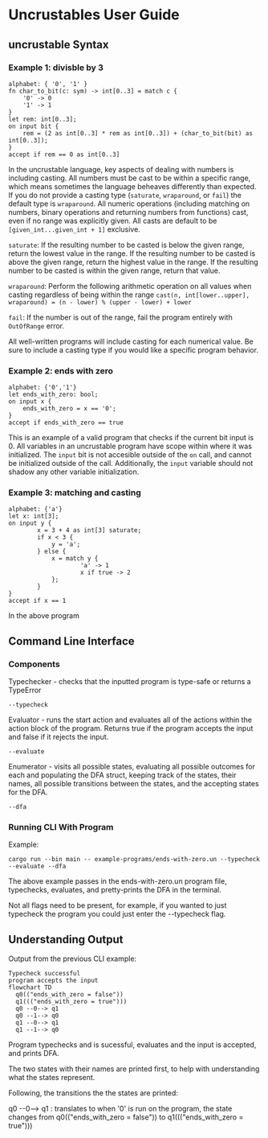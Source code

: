 # Uncrustables User Guide

## uncrustable Syntax

### Example 1: divisble by 3

```
alphabet: { '0', '1' }
fn char_to_bit(c: sym) -> int[0..3] = match c {
    '0' -> 0
    '1' -> 1
}
let rem: int[0..3];
on input bit {
    rem = (2 as int[0..3] * rem as int[0..3]) + (char_to_bit(bit) as int[0..3]);
}
accept if rem == 0 as int[0..3]
```
In the uncrustable language, key aspects of dealing with numbers is including casting. All numbers must be cast to be within a specific range, which means sometimes the language beheaves differently than expected. If you do not provide a casting type (```saturate```, ```wraparound```, or ```fail```) the default type is ```wraparound```. All numeric operations (including matching on numbers, binary operations and returning numbers from functions) cast, even if no range was explicitly given. All casts are default to be ```[given_int...given_int + 1]``` exclusive.

```saturate```: If the resulting number to be casted is below the given range, return the lowest value in the range. If the resulting number to be casted is above the given range, return the highest value in the range. If the resulting number to be casted is within the given range, return that value.

```wraparound```: Perform the following arithmetic operation on all values when casting regardless of being within the range
```cast(n, int[lower..upper], wraparound) = (n - lower) % (upper - lower) + lower```

```fail```: If the number is out of the range, fail the program entirely with ```OutOfRange``` error.

All well-written programs will include casting for each numerical value. Be sure to include a casting type if you would like a specific program behavior.

### Example 2: ends with zero

```
alphabet: {'0','1'}
let ends_with_zero: bool;
on input x {
    ends_with_zero = x == '0';
}
accept if ends_with_zero == true
```
This is an example of a valid program that checks if the current bit input is 0. All variables in an uncrustable program have scope within where it was initialized. The ```input``` bit is not accesible outside of the ```on``` call, and cannot be initialized outside of the call. Additionally, the ```input``` variable should not shadow any other variable initialization.

### Example 3: matching and casting

```
alphabet: {'a'}
let x: int[3];
on input y {
        x = 3 + 4 as int[3] saturate;
        if x < 3 {
            y = 'a';
        } else {
            x = match y {
                    'a' -> 1
                    x if true -> 2
            };
        }
}
accept if x == 1
```
In the above program


## Command Line Interface

### Components

Typechecker -  checks that the inputted program is type-safe or returns a TypeError
```
--typecheck
```
Evaluator -  runs the start action and evaluates all of the actions within the action 
block of the program. Returns true if the program accepts the input and false if it 
rejects the input.
```
--evaluate
```
Enumerator - visits all possible states, evaluating all possible outcomes for each 
and populating the DFA struct, keeping track of the states, their names, all possible 
transitions between the states, and the accepting states for the DFA.
```
--dfa
```

### Running CLI With Program

Example:
```
cargo run --bin main -- example-programs/ends-with-zero.un --typecheck --evaluate --dfa
```
The above example passes in the ends-with-zero.un program file, typechecks, evaluates,
and pretty-prints the DFA in the terminal.

Not all flags need to be present, for example, if you wanted to just typecheck the 
program you could just enter the --typecheck flag.

## Understanding Output

Output from the previous CLI example:
```
Typecheck successful
program accepts the input
flowchart TD
  q0(("ends_with_zero = false"))
  q1((("ends_with_zero = true")))
  q0 --0--> q1
  q0 --1--> q0
  q1 --0--> q1
  q1 --1--> q0
```
Program typechecks and is sucessful, evaluates and the input is accepted, and prints DFA.

The two states with their names are printed first, to help with understanding what the 
states represent.

Following, the transitions the the states are printed:

q0 --0--> q1 : translates to when '0' is run on the program, the state changes from q0(("ends_with_zero = false")) to q1((("ends_with_zero = true")))






